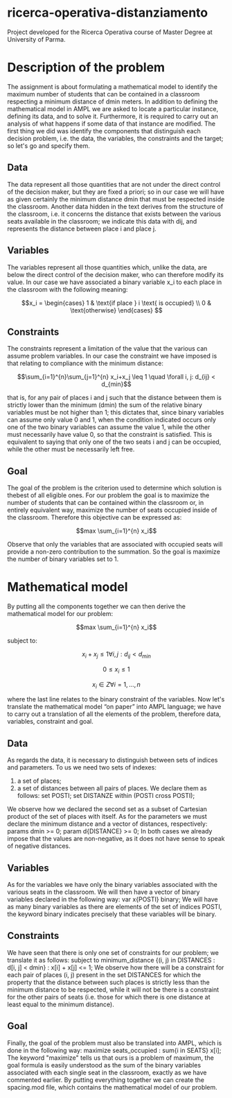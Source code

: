# ricerca-operativa-distanziamento
Project developed for the Ricerca Operativa course of Master Degree at University of Parma.

# Description of the problem
The assignment is about formulating a mathematical model to identify the maximum number of students that can be contained in a classroom respecting a
minimum distance of dmin meters. In addition to defining the mathematical model in AMPL we are asked to locate a particular instance, defining its data, and to solve it. Furthermore, it is required to carry out an analysis of what happens if some data of that instance are modified. The first thing we did was identify the components that distinguish each decision problem, i.e. the data, the variables, the constraints and the target; so let's go and specify them.

## Data
The data represent all those quantities that are not under the direct control of the decision maker, but they are fixed a priori; so in our case we will have as given certainly the minimum distance dmin that must be respected inside the classroom. Another data hidden in the text derives from the structure of the classroom, i.e. it concerns the distance that exists between the various seats available in the classroom; we indicate this data with dij, and represents the distance between place i and place j.

## Variables
The variables represent all those quantities which, unlike the data, are below the direct control of the decision maker, who can therefore modify its value. In our case we have associated a binary variable x_i to each place in the classroom with the following meaning:
```math
x_i = \begin{cases}
  1 & \text{if place } i \text{ is occupied} \\
  0 & \text{otherwise}
\end{cases}

```

## Constraints
The constraints represent a limitation of the value that the various can assume problem variables. In our case the constraint we have imposed is that
relating to compliance with the minimum distance:
```math
\sum_{i=1}^{n}\sum_{j=1}^{n} x_i+x_j \leq 1 \quad \forall i, j: d_{ij} < d_{min}
```
that is, for any pair of places i and j such that the distance between them is strictly lower than the minimum (dmin) the sum of the relative binary variables must be not higher than 1; this dictates that, since binary variables can assume only value 0 and 1, when the condition indicated occurs only one of the two binary variables can assume the value 1, while the other must necessarily have value 0, so that the constraint is satisfied. This is equivalent to saying that only one of the two seats i and j can be occupied, while the other must be necessarily left free.

## Goal
The goal of the problem is the criterion used to determine which solution is thebest of all eligible ones. For our problem the goal is to maximize the number of students that can be contained within the classroom or, in entirely equivalent way, maximize the number of seats occupied inside of the classroom. Therefore this objective can be expressed as:
```math
max \sum_{i=1}^{n} x_i
```
Observe that only the variables that are associated with occupied seats will provide a non-zero contribution to the summation. So the goal is maximize the number of binary variables set to 1.

# Mathematical model
By putting all the components together we can then derive the mathematical model for our problem:
```math
max \sum_{i=1}^{n} x_i
```
subject to:
```math
x_i + x_j ≤ 1   ∀ i, j : d_{ij} < d_{min}
```
```math
0 ≤ x_i ≤ 1
```
```math
x_i ∈ Z         ∀ i = 1, ..., n
```
where the last line relates to the binary constraint of the variables. Now let's translate the mathematical model “on paper” into AMPL language; we have to
carry out a translation of all the elements of the problem, therefore data, variables, constraint and goal.

## Data
As regards the data, it is necessary to distinguish between sets of indices and parameters. To us we need two sets of indexes:
  1. a set of places;
  2. a set of distances between all pairs of places.
We declare them as follows:
set POSTI;
set DISTANZE within (POSTI cross POSTI);

We observe how we declared the second set as a subset of Cartesian product of the set of places with itself. As for the parameters we must declare the minimum distance and a vector of distances, respectively:
params dmin >= 0;
param d{DISTANCE} >= 0;
In both cases we already impose that the values are non-negative, as it does not have sense to speak of negative distances.

## Variables
As for the variables we have only the binary variables associated with the various seats in the classroom. We will then have a vector of binary variables declared in the following way:
var x{POSTI} binary;
We will have as many binary variables as there are elements of the set of indices POSTI, the keyword binary indicates precisely that these variables will be binary.

## Constraints
We have seen that there is only one set of constraints for our problem; we translate it as follows:
subject to minimum_distance {(i, j) in DISTANCES : d[i, j] < dmin} : x[i] + x[j] <= 1;
We observe how there will be a constraint for each pair of places (i, j) present in the set DISTANCES for which the property that the distance between such places is strictly less than the minimum distance to be respected, while it will not be there is a constraint for the other pairs of seats (i.e. those for which there is one distance at least equal to the minimum distance).

## Goal
Finally, the goal of the problem must also be translated into AMPL, which is done in the following way:
maximize seats_occupied : sum{i in SEATS} x[i];
The keyword "maximize" tells us that ours is a problem of maximum, the goal formula is easily understood as the sum of the binary variables associated with each single seat in the classroom, exactly as we have commented earlier. By putting everything together we can create the spacing.mod file, which contains
the mathematical model of our problem.
